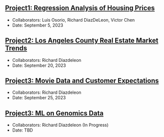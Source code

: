 ## [Project1: Regression Analysis of Housing Prices](https://github.com/dsrichard97/Project1_RegressionSTAT510)
* Collaborators: Luis Osorio, Richard DiazDeLeon, Victor Chen
* Date: September 5, 2023
	

## [Project2: Los Angeles County Real Estate Market Trends]()
* Collaborators: Richard Diazdeleon
* Date: September 20, 2023


## [Project3: Movie Data and Customer Expectations]()
* Collaborators: Richard Diazdeleon
* Date: September 25, 2023


## [Project3: ML on Genomics Data]()
* Collaborators: Richard Diazdeleon (In Progress)
* Date: TBD 














